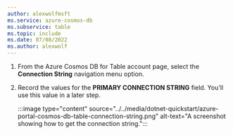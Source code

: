 ```yaml
---
author: alexwolfmsft
ms.service: azure-cosmos-db
ms.subservice: table
ms.topic: include
ms.date: 07/08/2022
ms.author: alexwolf
---
```

1. From the Azure Cosmos DB for Table account page, select the **Connection String** navigation menu option.

1. Record the values for the **PRIMARY CONNECTION STRING** field. You'll use this value in a later step.

    :::image type="content" source="../../media/dotnet-quickstart/azure-portal-cosmos-db-table-connection-string.png" alt-text="A screenshot showing how to get the connection string."::: 
